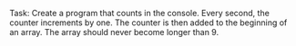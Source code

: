 Task: Create a program that counts in the console. Every second, the counter increments by one. The counter is then added to the beginning of an array. The array should never become longer than 9.
